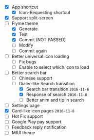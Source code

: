 - [x] App shortcut
    - [x] Icon-Requesting shortcut
- [x] Support split-screen
- [ ] Flyme theme
    - [x] Generate
    - [x] Test
    - [x] Commit (NOT PASSED)
    - [ ] Modify
    - [ ] Commit again
- [ ] Better universal icon loading
    - [ ] Fix bugs
    - [ ] Enable to select which icon to load
- [ ] Better search bar
    - [ ] Chinese support
    - [ ] Dialer-like Search transition
        - [x] Search bar transition `2016-11-6`
        - [x] Response of search `2016-11-8`
        - [ ] Better anim and tip in search
- [ ] Settings page
- [x] Card-like icon pages `2016-11-8`
- [ ] Hot Fix support
- [ ] Google Play pay support
- [ ] Feedback reply notification
- [ ] MIUI theme
